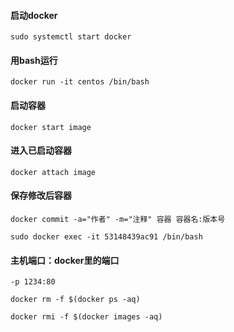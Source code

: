 #### 启动docker
```sudo systemctl start docker```

#### 用bash运行
```docker run -it centos /bin/bash```

#### 启动容器
```docker start image```

#### 进入已启动容器
```docker attach image```

#### 保存修改后容器
```docker commit -a="作者" -m="注释" 容器 容器名:版本号```

```sudo docker exec -it 53148439ac91 /bin/bash```

#### 主机端口：docker里的端口
```-p 1234:80```

```docker rm -f $(docker ps -aq)```

```docker rmi -f $(docker images -aq)```